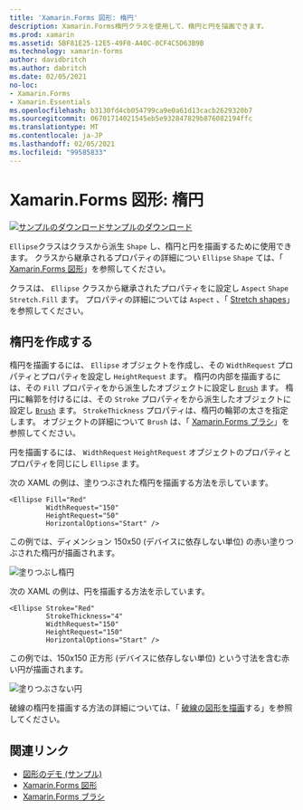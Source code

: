 ```yaml
---
title: 'Xamarin.Forms 図形: 楕円'
description: Xamarin.Forms楕円クラスを使用して、楕円と円を描画できます。
ms.prod: xamarin
ms.assetid: 5BF81E25-12E5-49F0-A40C-0CF4C5D63B9B
ms.technology: xamarin-forms
author: davidbritch
ms.author: dabritch
ms.date: 02/05/2021
no-loc:
- Xamarin.Forms
- Xamarin.Essentials
ms.openlocfilehash: b3130fd4cb054799ca9e0a61d13cacb2629320b7
ms.sourcegitcommit: 06701714021545eb5e932847829b876082194ffc
ms.translationtype: MT
ms.contentlocale: ja-JP
ms.lasthandoff: 02/05/2021
ms.locfileid: "99585833"
---
```

# <a name="xamarinforms-shapes-ellipse"></a>Xamarin.Forms 図形: 楕円

[![サンプルのダウンロード](~/media/shared/download.png)サンプルのダウンロード](/samples/xamarin/xamarin-forms-samples/userinterface-shapesdemos/)

`Ellipse`クラスはクラスから派生 `Shape` し、楕円と円を描画するために使用できます。 クラスから継承されるプロパティの詳細につい `Ellipse` `Shape` ては、「 [ Xamarin.Forms 図形](index.md)」を参照してください。

クラスは、 `Ellipse` クラスから継承されたプロパティをに設定し `Aspect` `Shape` `Stretch.Fill` ます。 プロパティの詳細については `Aspect` 、「 [Stretch shapes](index.md#stretch-shapes)」を参照してください。

## <a name="create-an-ellipse"></a>楕円を作成する

楕円を描画するには、 `Ellipse` オブジェクトを作成し、その `WidthRequest` プロパティとプロパティを設定し `HeightRequest` ます。 楕円の内部を描画するには、その `Fill` プロパティをから派生したオブジェクトに設定し [`Brush`](xref:Xamarin.Forms.Brush) ます。 楕円に輪郭を付けるには、その `Stroke` プロパティをから派生したオブジェクトに設定し [`Brush`](xref:Xamarin.Forms.Brush) ます。 `StrokeThickness` プロパティは、楕円の輪郭の太さを指定します。 オブジェクトの詳細について `Brush` は、「 [ Xamarin.Forms ブラシ](~/xamarin-forms/user-interface/brushes/index.md)」を参照してください。

円を描画するには、 `WidthRequest` `HeightRequest` オブジェクトのプロパティとプロパティを同じにし `Ellipse` ます。

次の XAML の例は、塗りつぶされた楕円を描画する方法を示しています。

```xaml
<Ellipse Fill="Red"
         WidthRequest="150"
         HeightRequest="50"
         HorizontalOptions="Start" />
```

この例では、ディメンション 150x50 (デバイスに依存しない単位) の赤い塗りつぶされた楕円が描画されます。

![塗りつぶし楕円](ellipse-images/filled.png "塗りつぶし楕円")

次の XAML の例は、円を描画する方法を示しています。

```xaml
<Ellipse Stroke="Red"
         StrokeThickness="4"
         WidthRequest="150"
         HeightRequest="150"
         HorizontalOptions="Start" />
```

この例では、150x150 正方形 (デバイスに依存しない単位) という寸法を含む赤い円が描画されます。

![塗りつぶさない円](ellipse-images/circle.png "Circle")

破線の楕円を描画する方法の詳細については、「 [破線の図形を描画](index.md#draw-dashed-shapes)する」を参照してください。

## <a name="related-links"></a>関連リンク

- [図形のデモ (サンプル)](/samples/xamarin/xamarin-forms-samples/userinterface-shapesdemos/)
- [Xamarin.Forms 図形](index.md)
- [Xamarin.Forms ブラシ](~/xamarin-forms/user-interface/brushes/index.md)
